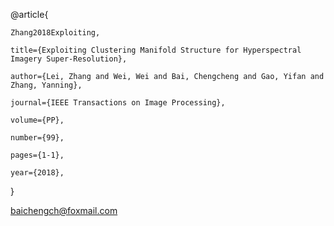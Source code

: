 @article{

    Zhang2018Exploiting,
    
    title={Exploiting Clustering Manifold Structure for Hyperspectral Imagery Super-Resolution},
    
    author={Lei, Zhang and Wei, Wei and Bai, Chengcheng and Gao, Yifan and Zhang, Yanning},
    
    journal={IEEE Transactions on Image Processing},
    
    volume={PP},
    
    number={99},
    
    pages={1-1},
    
    year={2018},
}

baichengch@foxmail.com
